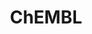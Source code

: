 ---
layout: default
bigquery: https://console.cloud.google.com/bigquery?p=patents-public-data&d=ebi_chembl&page=dataset
citation: '"The ChEMBL database in 2017." Anna Gaulton, Anne Hersey, Michał Nowotka,
  A Patrícia Bento, Jon Chambers, David Mendez, Prudence Mutowo, Francis Atkinson,
  Louisa J Bellis, Elena Cibrián-Uhalte, Mark Davies, Nathan Dedman, Anneli Karlsson,
  María Paula Magariños, John P Overington, George Papadatos, Ines Smit, Andrew R
  Leach Nucleic acids Research (2017) 45 (Database Issue), D945-D954'
contributors: European Bioinformatics Institute
cost: None
description: ChEMBL Data is a manually curated database of small molecules used in
  drug discovery, including information about existing patented drugs.
documentation: 'schema: https://www.ebi.ac.uk/chembl/db_schema


  '
last_edit: 04/11/2022, 08:49:17
location: https://console.cloud.google.com/marketplace/product/google_patents_public_datasets/chembl
maintained_by: EMBL-EBI, an outstation of European Molecular Biology Laboratory
related_publications: '

  ChEMBL: towards direct deposition of bioassay data.


  Mendez D, Gaulton A, Bento AP, Chambers J, De Veij M, Félix E, Magariños MP, Mosquera
  JF, Mutowo P, Nowotka M, Gordillo-Marañón M, Hunter F, Junco L, Mugumbate G, Rodriguez-Lopez
  M, Atkinson F, Bosc N, Radoux CJ, Segura-Cabrera A, Hersey A, Leach AR.


  — Nucleic Acids Res. 2019; 47(D1):D930-D940. doi: 10.1093/nar/gky1075

  '
schema_fields:
- molecule_type
- species_group_flag
- l4
- job_id
- last_active
- delist_flag
- enzyme_tid
- molregno
- drug_record_id
- tbl
- irac_code
- stat
- assay_class_id
- structure_type
- ingredient
- assay_organism
- organism
- route
- tissue_id
- research_stem
- record_id
- met_conversion
- parenteral
- level1
- comp_class_id
- parameter_value
- class_level
- assay_tissue
- level2
- drug_substance_flag
- lle
- relationship
- l2
- qudt_units
- ap_id
- full_mwt
- sequence_md5sum
- withdrawn_country
- assay_id
- pchembl_value
- standard_flag
- protein_class_id
- cellosaurus_id
- smid
- l8
- hba
- site_id
- text_value
- cpd_str_alert_id
- ass_cls_map_id
- authors
- cx_logp
- who_extra
- compound_key
- rgid
- activity_id
- status
- homologue
- label
- biocomp_id
- relationship_type
- bao_format
- source
- acd_logd
- molecular_species
- standard_upper_value
- met_comment
- bao_endpoint
- site_residues
- cell_source_organism
- warning_type
- acd_logp
- major_class
- co_stem_id
- drugind_id
- component_id
- confidence_score
- withdrawn_reason
- active_molregno
- pathway_id
- assay_tax_id
- level4
- cl_lincs_id
- mol_hrac_id
- comments
- warning_country
- normal_range_max
- upper_value
- action_type
- mec_id
- withdrawn_class
- annotation
- psa
- parent_molregno
- warning_class
- warning_id
- protclasssyn_id
- synonyms
- confidence
- standard_units
- site_name
- published_relation
- acd_most_apka
- short_name
- ref_id
- aspect
- first_approval
- l6
- entity_type
- comp_go_id
- cell_source_tissue
- standard_relation
- canonical_smiles
- l3
- nda_type
- curation_comment
- disease_efficacy
- cx_most_bpka
- patent_id
- molsyn_id
- indication_class
- mutation
- substrate_record_id
- version
- patent_no
- efo_id
- withdrawn_flag
- assay_param_id
- doc_id
- level1_description
- mol_atc_id
- pref_name
- db_version
- assay_type
- qed_weighted
- mol_irac_id
- warnref_id
- le
- published_type
- metref_id
- num_alerts
- availability_type
- hrac_class_id
- compd_id
- res_stem_id
- cx_most_apka
- bei
- level3_description
- result_flag
- level2_description
- clo_id
- cell_ontology_id
- start_position
- assay_cell_type
- frac_code
- definition
- src_compound_id
- pubmed_id
- mw_monoisotopic
- mesh_heading
- end_position
- ddd_units
- issue
- last_page
- parent_type
- src_description
- tid_fixed
- usan_stem_id
- black_box_warning
- published_units
- prodrug
- country
- chebi_par_id
- level5
- warning_description
- cell_source_tax_id
- targrel_id
- hba_lipinski
- hbd_lipinski
- standard_inchi
- topical
- domain_description
- aidx
- accession
- value
- natural_product
- polymer_flag
- journal
- mc_target_name
- acd_most_bpka
- cell_name
- rtb
- relation
- withdrawn_year
- activity_count
- title
- stem_class
- target_mapping
- mol_frac_id
- patent_expire_date
- molfile
- submission_date
- subgroup
- type
- full_molformula
- standard_type
- sei
- abstract
- dosed_ingredient
- who_name
- trade_name
- approval_date
- ref_url
- oc_id
- doc_type
- usan_stem
- publication_number
- uberon_id
- cx_logd
- parent_id
- hrac_code
- mc_target_accession
- published_value
- toid
- target_desc
- level3
- active_ingredient
- alogp
- met_id
- protein_class_synonym
- heavy_atoms
- inorganic_flag
- mesh_id
- assay_strain
- alert_name
- frac_class_id
- mechanism_comment
- mc_target_type
- ro3_pass
- domain_type
- enzyme_name
- as_id
- targcomp_id
- entity_id
- cell_description
- mc_tax_id
- protein_class_desc
- ddd_id
- usan_year
- go_id
- l5
- component_type
- dosage_form
- bto_id
- target_type
- orig_description
- innovator_company
- creation_date
- mecref_id
- ddd_admr
- parameter_type
- units
- num_ro5_violations
- max_phase
- volume
- mechanism_of_action
- indref_id
- alert_set_id
- irac_class_id
- previous_company
- normal_range_min
- caloha_id
- selectivity_comment
- molecular_mechanism
- path
- standard_inchi_key
- set_name
- name
- bao_id
- applicant_full_name
- helm_notation
- warning_year
- first_in_class
- compsyn_id
- data_validity_comment
- activity_comment
- hbd
- strength
- tax_id
- assay_test_type
- isoform
- db_source
- updated_on
- ddd_value
- priority
- sequence
- src_id
- company
- l7
- relationship_desc
- usan_stem_definition
- source_domain_id
- assay_subcellular_fraction
- standard_value
- component_synonym
- alert_id
- max_phase_for_ind
- level4_description
- product_id
- formulation_id
- assay_source
- std_act_id
- updated_by
- metabolite_record_id
- predbind_id
- cidx
- pathway_key
- l1
- mc_organism
- mw_freebase
- patent_use_code
- ad_type
- potential_duplicate
- chirality
- class_type
- year
- syn_type
- atc_code
- stem
- uo_units
- curated_by
- aromatic_rings
- direct_interaction
- idx
- parent_go_id
- num_lipinski_ro5_violations
- compound_name
- ref_type
- ddd_comment
- standard_text_value
- usan_substem
- log_id
- src_assay_id
- related_tid
- assay_category
- src_short_name
- chembl_id
- assay_desc
- tid
- binding_site_comment
- variant_id
- prediction_method
- sitecomp_id
- actsm_id
- description
- ridx
- smarts
- cell_id
- doi
- first_page
- drug_product_flag
- domain_name
- oral
- domain_id
- downgraded
- prod_pat_id
- efo_term
- therapeutic_flag
shortname: chembl
tags:
- biotechnology
- health
- chemical
- bioinformatics
- medical
terms_of_use: CC BY-SA 3.0
title: ChEMBL
uuid: e232a192-965c-4ec9-904c-155b6dfe56c5
---
